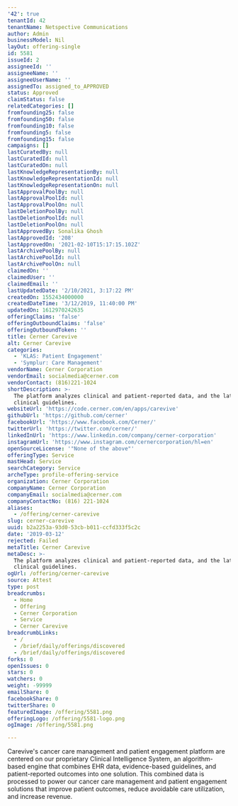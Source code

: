 ```yaml
---
'42': true
tenantId: 42
tenantName: Netspective Communications
author: Admin
businessModel: Nil
layOut: offering-single
id: 5581
issueId: 2
assigneeId: ''
assigneeName: ''
assigneeUserName: ''
assignedTo: assigned_to_APPROVED
status: Approved
claimStatus: false
relatedCategories: []
fromfounding25: false
fromfounding50: false
fromfounding10: false
fromfounding5: false
fromfounding15: false
campaigns: []
lastCuratedBy: null
lastCuratedId: null
lastCuratedOn: null
lastKnowledgeRepresentationBy: null
lastKnowledgeRepresentationId: null
lastKnowledgeRepresentationOn: null
lastApprovalPoolBy: null
lastApprovalPoolId: null
lastApprovalPoolOn: null
lastDeletionPoolBy: null
lastDeletionPoolId: null
lastDeletionPoolOn: null
lastApprovedBy: Sonalika Ghosh
lastApprovedId: '208'
lastApprovedOn: '2021-02-10T15:17:15.102Z'
lastArchivePoolBy: null
lastArchivePoolId: null
lastArchivePoolOn: null
claimedOn: ''
claimedUser: ''
claimedEmail: ''
lastUpdatedDate: '2/10/2021, 3:17:22 PM'
createdOn: 1552434000000
createdDateTime: '3/12/2019, 11:40:00 PM'
updatedOn: 1612970242635
offeringClaims: 'false'
offeringOutboundClaims: 'false'
offeringOutboundToken: ''
title: Cerner Carevive
alt: Cerner Carevive
categories:
  - 'KLAS: Patient Engagement'
  - 'Symplur: Care Management'
vendorName: Cerner Corporation
vendorEmail: socialmedia@cerner.com
vendorContact: (816)221-1024
shortDescription: >-
  The platform analyzes clinical and patient-reported data, and the latest
  clinical guidelines.
websiteUrl: 'https://code.cerner.com/en/apps/carevive'
githubUrl: 'https://github.com/cerner'
facebookUrl: 'https://www.facebook.com/Cerner/'
twitterUrl: 'https://twitter.com/cerner/'
linkedInUrl: 'https://www.linkedin.com/company/cerner-corporation'
instagramUrl: 'https://www.instagram.com/cernercorporation/hl=en'
openSourceLicense: '"None of the above"'
offeringType: Service
mastHead: Service
searchCategory: Service
archeType: profile-offering-service
organization: Cerner Corporation
companyName: Cerner Corporation
companyEmail: socialmedia@cerner.com
companyContactNo: (816) 221-1024
aliases:
  - /offering/cerner-carevive
slug: cerner-carevive
uuid: b2a2253a-93d0-53cb-b011-ccfd333f5c2c
date: '2019-03-12'
rejected: Failed
metaTitle: Cerner Carevive
metaDesc: >-
  The platform analyzes clinical and patient-reported data, and the latest
  clinical guidelines.
ogUrl: /offering/cerner-carevive
source: Attest
type: post
breadcrumbs:
  - Home
  - Offering
  - Cerner Corporation
  - Service
  - Cerner Carevive
breadcrumbLinks:
  - /
  - /brief/daily/offerings/discovered
  - /brief/daily/offerings/discovered
forks: 0
openIssues: 0
stars: 0
watchers: 0
weight: -99999
emailShare: 0
facebookShare: 0
twitterShare: 0
featuredImage: /offering/5581.png
offeringLogo: /offering/5581-logo.png
ogImage: /offering/5581.png

---
```

Carevive's cancer care management and patient engagement platform are centered on our proprietary Clinical Intelligence System, an algorithm-based engine that combines EHR data, evidence-based guidelines, and patient-reported outcomes into one solution. This combined data is processed to power our cancer care management and patient engagement solutions that improve patient outcomes, reduce avoidable care utilization, and increase revenue.